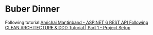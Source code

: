 # Buber Dinner

Following tutorial [Amichai Mantinband - ASP.NET 6 REST API Following CLEAN ARCHITECTURE & DDD Tutorial | Part 1 - Project Setup](https://www.youtube.com/watch?v=fhM0V2N1GpY)
